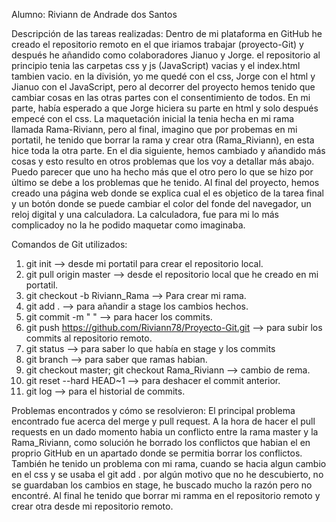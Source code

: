 Alumno: Riviann de Andrade dos Santos

Descripción de las tareas realizadas:
    Dentro de mi plataforma en GitHub he creado el repositorio remoto en el que iriamos trabajar (proyecto-Git) y después he añandido como colaboradores Jianuo y Jorge.
  el repositorio al principio tenia las carpetas css y js (JavaScript) vacias y el index.html tambien vacio. en la división, yo me quedé con el css, Jorge con el html y
  Jianuo con el JavaScript, pero al decorrer del proyecto hemos tenido que cambiar cosas en las otras partes con el consentimiento de todos. 
    En mi parte, había esperado a que Jorge hiciera su parte en html y solo después empecé con el css. La maquetación inicial la tenia hecha en mi rama llamada 
  Rama-Riviann, pero al final, imagino que por probemas en mi portatil, he tenido que borrar la rama y crear otra (Rama_Riviann), en esta hice toda la otra parte. En el
  dia siguiente, hemos cambiado y añandido más cosas y esto resulto en otros problemas que los voy a detallar más abajo. Puedo parecer que uno ha hecho más que el otro 
  pero lo que se hizo por último se debe a los problemas que he tenido.
    Al final del proyecto, hemos creado una página web donde se explica cual el es objetico de la tarea final y un botón donde se puede cambiar el color del fonde del 
  navegador, un reloj digital y una calculadora. La calculadora, fue para mi lo más complicadoy no la he podido maquetar como imaginaba.

Comandos de Git utilizados:
  1. git init --> desde mi portatil para crear el repositorio local.
  2. git pull origin master --> desde el repositorio local que he creado en mi portatil.
  3. git checkout -b Riviann_Rama --> Para crear mi rama.
  4. git add . --> para añandir a stage los cambios hechos.
  5. git commit -m " " --> para hacer los commits.
  6. git push https://github.com/Riviann78/Proyecto-Git.git --> para subir los commits al repositorio remoto.
  7. git status --> para saber lo que había en stage y los commits
  8. git branch --> para saber que ramas habian.
  9. git checkout master; git checkout Rama_Riviann --> cambio de rema.
  10. git reset --hard HEAD~1 --> para deshacer el commit anterior.
  11. git log --> para el historial de commits.

Problemas encontrados y cómo se resolvieron:
  El principal problema encontrado fue acerca del merge y pull request. A la hora de hacer el pull requests en un dado momento habia un conflicto entre la rama master
y la Rama_Riviann, como solución he borrado los conflictos que habian el en proprio GitHub en un apartado donde se permitia borrar los conflictos.
  También he tenido un problema con mi rama, cuando se hacia algun cambio en el css y se usaba el git add . por algún motivo que no he descubierto, no se guardaban los 
cambios en stage, he buscado mucho la razón pero no encontré. Al final he tenido que borrar mi ramma en el repositorio remoto y crear otra desde mi repositorio remoto.


